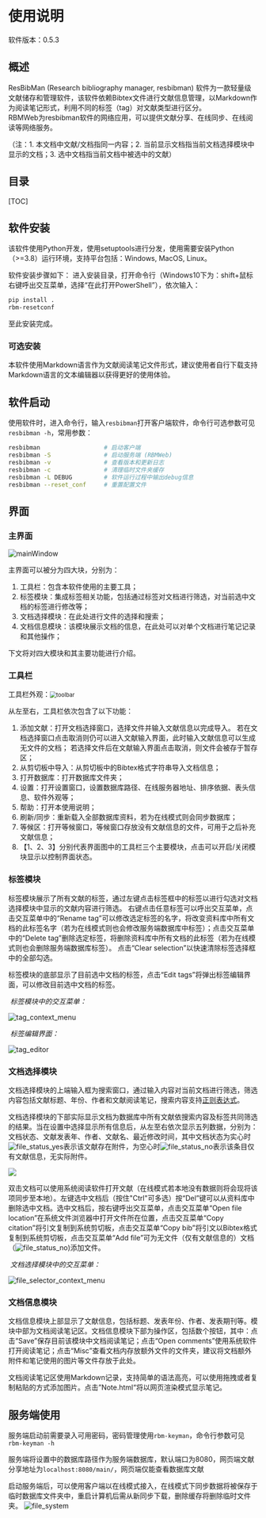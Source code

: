 # 使用说明

软件版本：0.5.3

## 概述

ResBibMan (Research bibliography manager, resbibman) 软件为一款轻量级文献储存和管理软件，该软件依赖Bibtex文件进行文献信息管理，以Markdown作为阅读笔记形式，利用不同的标签（tag）对文献类型进行区分。  
RBMWeb为resbibman软件的网络应用，可以提供文献分享、在线同步、在线阅读等网络服务。

（注：1. 本文档中文献/文档指同一内容；2. 当前显示文档指当前文档选择模块中显示的文档；3. 选中文档指当前文档中被选中的文献）

## 目录

[TOC]

## 软件安装

该软件使用Python开发，使用setuptools进行分发，使用需要安装Python（>=3.8）运行环境，支持平台包括：Windows, MacOS, Linux。

软件安装步骤如下：
进入安装目录，打开命令行（Windows10下为：shift+鼠标右键呼出交互菜单，选择“在此打开PowerShell”），依次输入：
```bash
pip install .
rbm-resetconf
```
至此安装完成。

### 可选安装

本软件使用Markdown语言作为文献阅读笔记文件形式，建议使用者自行下载支持Markdown语言的文本编辑器以获得更好的使用体验。


## 软件启动
使用软件时，进入命令行，输入`resbibman`打开客户端软件，命令行可选参数可见`resbibman -h`，常用参数：
```bash
resbibman                  # 启动客户端
resbibman -S               # 启动服务端 (RBMWeb)
resbibman -v               # 查看版本和更新日志
resbibman -c               # 清理临时文件夹缓存
resbibman -L DEBUG         # 软件运行过程中输出debug信息
resbibman --reset_conf     # 重置配置文件
```

## 界面

### 主界面

![mainWindow](imgs/mainWindow-notation.png)

主界面可以被分为四大块，分别为：

1. 工具栏：包含本软件使用的主要工具；
2. 标签模块：集成标签相关功能，包括通过标签对文档进行筛选，对当前选中文档的标签进行修改等；
3. 文档选择模块：在此处进行文件的选择和搜索；
4. 文档信息模块：该模块展示文档的信息，在此处可以对单个文档进行笔记记录和其他操作；

下文将对四大模块和其主要功能进行介绍。



### 工具栏

工具栏外观：<img src="./imgs/toolbar.png" alt="toolbar" style="zoom: 80%;" />

从左至右，工具栏依次包含了以下功能：

1. 添加文献：打开文档选择窗口，选择文件并输入文献信息以完成导入。
若在文档选择窗口点击取消则仍可以进入文献输入界面，此时输入文献信息可以生成无文件的文档；
若选择文件后在文献输入界面点击取消，则文件会被存于暂存区；
2. 从剪切板中导入：从剪切板中的Bibtex格式字符串导入文档信息；
3. 打开数据库：打开数据库文件夹；
4. 设置：打开设置窗口，设置数据库路径、在线服务器地址、排序依据、表头信息、软件外观等；
5. 帮助：打开本使用说明；
6. 刷新/同步：重新载入全部数据库资料，若为在线模式则会同步数据库；
7. 等候区：打开等候窗口，等候窗口存放没有文献信息的文件，可用于之后补充文献信息；
8. 【1、2、3】分别代表界面图中的工具栏三个主要模块，点击可以开启/关闭模块显示以控制界面状态。



### 标签模块

标签模块展示了所有文献的标签，通过左键点击标签框中的标签以进行勾选对文档选择模块中显示的文献内容进行筛选。
右键点击任意标签可以呼出交互菜单，点击交互菜单中的“Rename tag”可以修改选定标签的名字，将改变资料库中所有文档的此标签名字（若为在线模式则也会修改服务端数据库中标签）；点击交互菜单中的“Delete tag”删除选定标签，将删除资料库中所有文档的此标签（若为在线模式则也会删除服务端数据库标签）。
点击“Clear selection”以快速清除标签选择框中的全部勾选。

​标签模块的底部显示了目前选中文档的标签，点击“Edit tags”将弹出标签编辑界面，可以修改目前选中文档的标签。

​		*标签模块中的交互菜单：*

![tag_context_menu](./imgs/tag_context_menu.png)

​		*标签编辑界面：*

![tag_editor](./imgs/tag_editor.png)

### 文档选择模块

​文档选择模块的上端输入框为搜索窗口，通过输入内容对当前文档进行筛选，筛选内容包括文献标题、年份、作者和文献阅读笔记，搜索内容支持[正则表达式](https://cn.bing.com/search?q=正则表达式)。

​文档选择模块的下部实际显示文档为数据库中所有文献依搜索内容及标签共同筛选的结果。当在设置中选择显示所有信息后，从左至右依次显示五列数据，分别为：文档状态、文献发表年、作者、文献名、最近修改时间，其中文档状态为实心时![file_status_yes](./imgs/file_status_yes.png)表示该文献存在附件，为空心时![file_status_no](./imgs/file_status_no.png)表示该条目仅有文献信息，无实际附件。

![](./imgs/file_selector_item.png)

​双击文档可以使用系统阅读软件打开文献（在线模式若本地没有数据则将会现将该项同步至本地）。左键选中文档后（按住"Ctrl"可多选）按“Del”键可以从资料库中删除选中文档。选中文档后，按右键呼出交互菜单，点击交互菜单“Open file location”在系统文件浏览器中打开文件所在位置，点击交互菜单“Copy citation”将引文复制到系统剪切板，点击交互菜单“Copy bib”将引文以Bibtex格式复制到系统剪切板，点击交互菜单“Add file”可为无文件（仅有文献信息的）文档（![file_status_no](./imgs/file_status_no.png))添加文件。

​		*文档选择模块中的交互菜单：*

![file_selector_context_menu](./imgs/fileselector_context_menu.png)

### 文档信息模块

​文档信息模块上部显示了文献信息，包括标题、发表年份、作者、发表期刊等。模块中部为文档阅读笔记区。文档信息模块下部为操作区，包括数个按钮，其中：点击“Save”保存目前该模块中文档阅读笔记；点击“Open comments”使用系统软件打开阅读笔记；点击“Misc”查看文档内存放额外文件的文件夹，建议将文档额外附件和笔记使用的图片等文件存放于此处。  

文档阅读笔记区使用Markdown记录，支持简单的语法高亮，可以使用拖拽或者复制粘贴的方式添加图片。点击”Note.html“将以网页渲染模式显示笔记。

## 服务端使用
服务端启动前需要录入可用密码，密码管理使用`rbm-keyman`，命令行参数可见`rbm-keyman -h`  

服务端将设置中的数据库路径作为服务端数据库，默认端口为8080，网页端文献分享地址为`localhost:8080/main/`，网页端仅能查看数据库文献

启动服务端后，可以使用客户端以在线模式接入，在线模式下同步数据将被保存于临时数据库文件夹中，重启计算机后需从新同步下载，删除缓存将删除临时文件夹。
![file_system](./imgs/fileSystem.png)


[comment]: <> (以下之后再改)
<!--
## 使用场景

​		本节以常用的使用场景为线索，介绍本软件的使用。

### 设置数据库路径

​		ResBibMan软件数据库本质为系统文件夹，通过指定文件夹可以更换数据库，数据库切换方法为：工具栏->设置->Database path。数据库的设置可以促进不同使用人员间文档交流，通过将数据库设置为云盘路径可以实现不同设备间数据云同步。

### 导入文献

​		目前支持的原始文件类型为pdf和caj，导入文献的方法总体有三种类型：

1. **导入文件同时输入文献信息**
   此项通常为最常用的导入方法，有两种方式：

   1. 将文件直接拖入文档选择模块，此时会弹出文档信息输入界面，界面左侧输入栏可以输入bibtex格式文献信息，点击"Use bibtex template"将在输入栏中插入bibtex模板以手动输入信息（如下图），右侧为标签编辑栏，其使用同标签编辑模块中的标签编辑界面。完成信息输入后点击“OK”将会将文件剪切至数据库。
   2. 点击工具栏->添加文档，将弹出系统文件选择界面，选择相应文件后，弹出信息输入界面以输入文献信息。
   
   *文档信息输入界面：*
   
   <img src="./imgs/bibtex_input.png" alt="bibtex_input" style="zoom: 50%;" />
   
2. **仅导入文献信息而不提供文件**

   当不能获得原始文件时，也可以使用bibtex数据仅导入文献信息：首先需要将bibtex信息拷贝至系统剪切板，后点击工具栏->从剪切板中导入（快捷键：Ctrl+Shift+Alt+I）。后期若需要添加文献信息可通过右击文件选择模块相关条目，在交互菜单中“Add file”添加文件。

3. **导入文件暂存而暂不输入文献信息**

   当暂时无法获得文献信息时，可以将文献文件暂时放入暂存区，后期添加文献信息，有以下两种方法：

   1. 将文件直接拖入文档选择模块，此时会弹出文档信息输入界面，直接点击取消，此时文件将被存入暂存区，暂存区界面如下图，左侧显示了暂存区文件，右侧显示了目前选中文件首页预览。
   2. 点击工具栏->“Pending data”按钮，打开暂存区界面，直接将文件拖入暂存区左侧的暂存文件选择区，文件将被存入暂存区。

   *暂存区界面：*

   <img src="./imgs/pending_win.png" alt="pending_win" style="zoom: 50%;" />

   ​		在暂存区中右击文件可呼出交互菜单，点击“Add information”（快捷键为空格）将呼出文档信息输入界面，输入文档信息后文件将被移至主数据库；点击“Rename”（快捷键为F2）可对文件进行重命名；点击“Delete”（快捷键为Del）将删除该文件。

   *暂存区交互菜单：*

   ![pending_context_menu](./imgs/pending_context_menu.png)



### 文献笔记

​		阅读文献时对于文献文件本身的修改可以通过系统pdf或caj阅读软件实现。主界面中的文档信息模块中部输入框显示了文本格式的Markdown笔记，可以直接在此处对笔记进行快速修改（修改完毕后需点击“Save comments”按钮保存修改，否则切换至其他文件后修改将会丢失），当需要专注编辑笔记或需要渲染Markdown语言时可以点击“Open comments”使用系统软件打开笔记。

### 文献引用

* 简单引用：在主界面的文档选择模块中右击可以呼出交互菜单，点击其中“Copy citation”选项会将文件的引文拷贝至系统剪切板，可以作为简单引文使用；

* LateX：当使用LaTeX语言撰写文章时，可以点击文档选择模块交互菜单中的“Copy bib”选项，复制Bibtex格式文献信息至系统剪切板，以此种方式制作所需要的Bibtex引文目录；

* Word：目前本软件尚未支持Word引文插入，可以使用支持Bibtex的第三方软件或插件——如[Zotero](https://www.zotero.org)：以Bibtex格式将引文信息[导入Zotero软件](https://www.zotero.org/support/kb/importing_standardized_formats)，使用其提供的Word插件进行文献引用。（更多将Bibtex文献插入word的方法可见：[How can I use my BibTeX library in MS Word?](https://interfacegroup.ch/how-can-i-use-my-bibtex-library-in-ms-word/)）



## 高级

### 文件储存形式



### 命令行参数



### 使用技巧

* 标签命名
* 额外附件

## 其他

作者：李梦寻  
维护联系、技术支持：李梦寻 （mengxunli@whu.edu.cn）
-->





